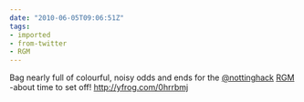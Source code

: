 ```yaml
---
date: "2010-06-05T09:06:51Z"
tags:
- imported
- from-twitter
- RGM
---
```

Bag nearly full of colourful, noisy odds and ends for the [@nottinghack](https://twitter.com/nottinghack) [RGM](/tags/RGM) -about time to set off\! http://yfrog.com/0hrrbmj
